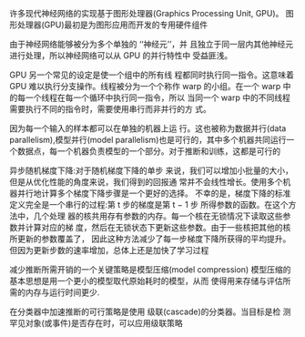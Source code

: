 许多现代神经网络的实现基于图形处理器(Graphics Processing Unit, GPU)。 图形处理器(GPU)最初是为图形应用而开发的专用硬件组件

由于神经网络能够被分为多个单独的 ‘‘神经元’’，并 且独立于同一层内其他神经元进行处理，所以神经网络可以从 GPU 的并行特性中 受益匪浅。



GPU 另一个常见的设定是使一个组中的所有线 程都同时执行同一指令。这意味着 GPU 难以执行分支操作。线程被分为一个个称作 warp 的小组。在一个 warp 中的每一个线程在每一个循环中执行同一指令，所以 当同一个 warp 中的不同线程需要执行不同的指令时，需要使用串行而非并行的方 式。

因为每一个输入的样本都可以在单独的机器上运
行。这也被称为数据并行(data parallelism),模型并行(model parallelism)也是可行的，其中多个机器共同运行一
个数据点，每一个机器负责模型的一个部分。对于推断和训练，这都是可行的



异步随机梯度下降:对于随机梯度下降的单步 来说，我们可以增加小批量的大小，但是从优化性能的角度来说，我们得到的回报通 常并不会线性增长。使用多个机器并行地计算多个梯度下降步骤是一个更好的选择。 不幸的是，梯度下降的标准定义完全是一个串行的过程:第 t 步的梯度是第 t − 1 步 所得参数的函数。在这个方法中，几个处理 器的核共用存有参数的内存。每一个核在无锁情况下读取这些参数并计算对应的梯 度，然后在无锁状态下更新这些参数。由于一些核把其他的核所更新的参数覆盖了， 因此这种方法减少了每一步梯度下降所获得的平均提升。但因为更新步数的速率增加，总体上还是加快了学习过程



减少推断所需开销的一个关键策略是模型压缩(model compression) 模型压缩的基本思想是用一个更小的模型取代原始耗时的模型，从而 使得用来存储与评估所需的内存与运行时间更少.

在分类器中加速推断的可行策略是使用 级联(cascade)的分类器。当目标是检 测罕见对象(或事件)是否存在时，可以应用级联策略